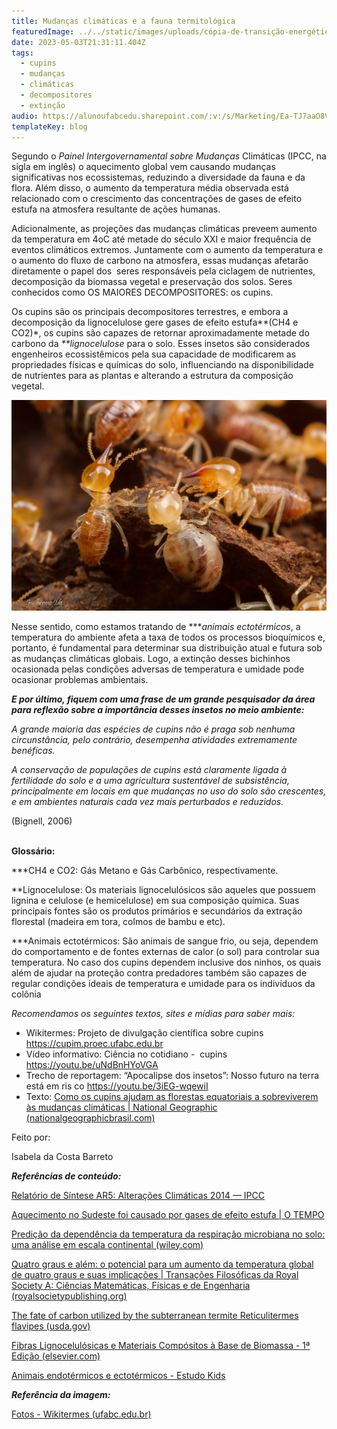 ```yaml
---
title: Mudanças climáticas e a fauna termitológica
featuredImage: ../../static/images/uploads/cópia-de-transição-energética-1-.png
date: 2023-05-03T21:31:11.404Z
tags:
  - cupins
  - mudanças
  - climáticas
  - decompositores
  - extinção
audio: https://alunoufabcedu.sharepoint.com/:v:/s/Marketing/Ea-TJ7aaO8VBpfQzAEJNHVYBcWN5SltXdo2JDTU6L19rdg?e=tSdRgZ&download=1
templateKey: blog
---
```

Segundo o *Painel Intergovernamental sobre Mudanças* Climáticas (IPCC, na sigla em inglês) o aquecimento global vem causando mudanças significativas nos ecossistemas, reduzindo a diversidade da fauna e da flora. Além disso, o aumento da temperatura média observada está relacionado com o crescimento das concentrações de gases de efeito estufa na atmosfera resultante de ações humanas. 

Adicionalmente, as projeções das mudanças climáticas preveem aumento da temperatura em 4oC até metade do século XXI e maior frequência de eventos climáticos extremos. Juntamente com o aumento da temperatura e o aumento do fluxo de carbono na atmosfera, essas mudanças afetarão diretamente o papel dos  seres responsáveis pela ciclagem de nutrientes, decomposição da biomassa vegetal e preservação dos solos. Seres conhecidos como OS MAIORES DECOMPOSITORES: os cupins.

Os cupins são os principais decompositores terrestres, e embora a decomposição da lignocelulose gere gases de efeito estufa*\*(CH4 e CO2)*, os cupins são capazes de retornar aproximadamente metade do carbono da *\*\*lignocelulose* para o solo. Esses insetos são considerados engenheiros ecossistêmicos pela sua capacidade de modificarem as propriedades físicas e químicas do solo, influenciando na disponibilidade de nutrientes para as plantas e alterando a estrutura da composição vegetal.

![Cupins](../../static/images/uploads/cupins.jpg "Cupins")

Nesse sentido, como estamos tratando de *\*\**animais ectotérmicos*, a temperatura do ambiente afeta a taxa de todos os processos bioquímicos e, portanto, é fundamental para determinar sua distribuição atual e futura sob as mudanças climáticas globais. Logo, a extinção desses bichinhos ocasionada pelas condições adversas de temperatura e umidade pode ocasionar problemas ambientais.

***E por último, fiquem com uma frase de um grande pesquisador da área para reflexão sobre a importância desses insetos no meio ambiente:***

*A grande maioria das espécies de cupins não é praga sob nenhuma circunstância, pelo contrário, desempenha atividades extremamente benéficas.*

*A conservação de populações de cupins está claramente ligada à fertilidade do solo e a uma agricultura sustentável de subsistência, principalmente em locais em que mudanças no uso do solo são crescentes, e em ambientes naturais cada vez mais perturbados e reduzidos.*

(Bignell, 2006)

**\
Glossário:**

\*\**CH4 e CO2: Gás Metano e Gás Carbônico, respectivamente.

\*\*Lignocelulose: Os materiais lignocelulósicos são aqueles que possuem lignina e celulose (e hemicelulose) em sua composição química. Suas principais fontes são os produtos primários e secundários da extração florestal (madeira em tora, colmos de bambu e etc).

\*\**Animais ectotérmicos: São animais de sangue frio, ou seja, dependem do comportamento e de fontes externas de calor (o sol) para controlar sua temperatura. No caso dos cupins dependem inclusive dos ninhos, os quais além de ajudar na proteção contra predadores também são capazes de regular condições ideais de temperatura e umidade para os indivíduos da colônia



*Recomendamos os seguintes textos, sites e mídias para saber mais:*

* Wikitermes: Projeto de divulgação científica sobre cupins <https://cupim.proec.ufabc.edu.br>
* Vídeo informativo: Ciência no cotidiano -  cupins <https://youtu.be/uNdBnHYoVGA>
* Trecho de reportagem: “Apocalipse dos insetos”: Nosso futuro na terra está em ris co <https://youtu.be/3iEG-wqewiI>
* Texto: [Como os cupins ajudam as florestas equatoriais a sobreviverem às mudanças climáticas | National Geographic (nationalgeographicbrasil.com)](https://www.nationalgeographicbrasil.com/meio-ambiente/2019/01/como-os-cupins-ajudam-as-florestas-equatoriais-a-sobreviverem-as-mudancas-climaticas)



Feito por:

Isabela da Costa Barreto 



***Referências de conteúdo:***

[Relatório de Síntese AR5: Alterações Climáticas 2014 — IPCC](https://www.ipcc.ch/report/ar5/syr/)

[Aquecimento no Sudeste foi causado por gases de efeito estufa | O TEMPO](https://www.otempo.com.br/interessa/aquecimento-no-sudeste-foi-causado-por-gases-de-efeito-estufa-1.2272980)

[Predição da dependência da temperatura da respiração microbiana no solo: uma análise em escala continental (wiley.com)](https://agupubs.onlinelibrary.wiley.com/doi/epdf/10.1029/2005GB002644)

[Quatro graus e além: o potencial para um aumento da temperatura global de quatro graus e suas implicações | Transações Filosóficas da Royal Society A: Ciências Matemáticas, Físicas e de Engenharia (royalsocietypublishing.org)](https://royalsocietypublishing.org/doi/10.1098/rsta.2010.0303)

[The fate of carbon utilized by the subterranean termite Reticulitermes flavipes (usda.gov)](https://srs.fs.usda.gov/pubs/ja/2021/ja_2021_trettin_008.pdf)

[Fibras Lignocelulósicas e Materiais Compósitos à Base de Biomassa - 1ª Edição (elsevier.com)](https://www.elsevier.com/books/lignocellulosic-fibre-and-biomass-based-composite-materials/jawaid/978-0-08-100959-8)

[Animais endotérmicos e ectotérmicos - Estudo Kids](https://www.estudokids.com.br/animais-endotermicos-e-ectotermicos/#:~:text=Os%20animais%20de%20sangue%20quente%20s%C3%A3o%20as%20aves,temperatura%20corporal%2C%20e%20%C3%A9%20chamado%20de%20mecanismos%20termorreguladores.)

***Referência da imagem:***

[Fotos - Wikitermes (ufabc.edu.br)](https://cupim.proec.ufabc.edu.br/fotos/)



<!--EndFragment-->
